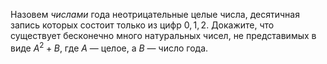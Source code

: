 Назовем <i>числами</i> года неотрицательные целые числа, десятичная запись которых состоит только из цифр $0, 1, 2$. Докажите, что существует бесконечно много натуральных чисел, не представимых в виде $A^2 + B$, где $A$ — целое, а $B$ — число года.